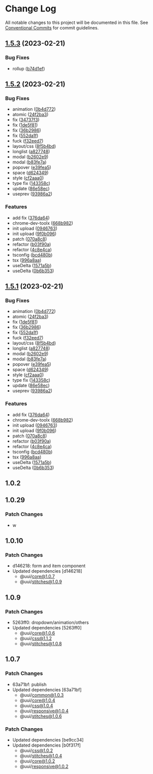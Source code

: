 # Change Log

All notable changes to this project will be documented in this file. See [Conventional Commits](https://conventionalcommits.org) for commit guidelines.

## [1.5.3](https://github.com/che3vinci/c3/compare/@uui/layout@1.5.2...@uui/layout@1.5.3) (2023-02-21)

### Bug Fixes

- rollup ([b74d1ef](https://github.com/che3vinci/c3/commit/b74d1efdfaddabae28271179738a9d7ab969e43e))

## [1.5.2](https://github.com/che3vinci/c3/compare/@uui/layout@1.1.36...@uui/layout@1.5.2) (2023-02-21)

### Bug Fixes

- animation ([0b4d772](https://github.com/che3vinci/c3/commit/0b4d772399ce7458029ad23f12320881a5e40b28))
- atomic ([24f2ba3](https://github.com/che3vinci/c3/commit/24f2ba35d4f60a64f7572de17a4fd84e7241fd59))
- fix ([34737f3](https://github.com/che3vinci/c3/commit/34737f330916628427f1010ab5ece49d4dd35af9))
- fix ([1de5f81](https://github.com/che3vinci/c3/commit/1de5f81ab97fe4e23912538938f33c20fa3d4823))
- fix ([36b2986](https://github.com/che3vinci/c3/commit/36b29865b9ff6f763a5fa7aba6f3a1e5a40018c5))
- fix ([552da1f](https://github.com/che3vinci/c3/commit/552da1f1b9f03dee6cc790e2debc35f83aae655c))
- fuck ([f32eed7](https://github.com/che3vinci/c3/commit/f32eed74677c0e1c4e1bc5656cbeef6492c3cce4))
- layout/css ([8f5b4bd](https://github.com/che3vinci/c3/commit/8f5b4bd1b12dc28e42b0a9aeaadbfee95a184908))
- longlist ([a827748](https://github.com/che3vinci/c3/commit/a827748254682940ed5e70271e151a96afd79dba))
- modal ([b2602e9](https://github.com/che3vinci/c3/commit/b2602e9c502c1335cace39ce7a192ba10622d138))
- modal ([b83fe7a](https://github.com/che3vinci/c3/commit/b83fe7a82c60f4880f9d999c7c826553d486e81c))
- popover ([e39fea5](https://github.com/che3vinci/c3/commit/e39fea5894baa57a79f757dad40d99cff2bb086c))
- space ([d624349](https://github.com/che3vinci/c3/commit/d624349cb0bcb06ac525b3d39284eeec15196a74))
- style ([cf2aaa0](https://github.com/che3vinci/c3/commit/cf2aaa0366dc59fc05a2f4f5232e546b532912c4))
- type fix ([143358c](https://github.com/che3vinci/c3/commit/143358c6ed00506df945857b3f0cf8bf0577f98d))
- update ([86e58ec](https://github.com/che3vinci/c3/commit/86e58eca9a12ffa567f6ec8b917ccb51667e858b))
- useprev ([93986a2](https://github.com/che3vinci/c3/commit/93986a2f1c68a904a1d7280ba33e76aed2ae77f1))

### Features

- add fix ([376da64](https://github.com/che3vinci/c3/commit/376da6494fe5412d3ab2c76eac2904beb6da78f1))
- chrome-dev-toolx ([668b982](https://github.com/che3vinci/c3/commit/668b982a0bdb5b2d5c6d6e230503d5a722e294d6))
- init upload ([0946763](https://github.com/che3vinci/c3/commit/0946763536cbfa0b7b32591022236454a0d8c0f9))
- init upload ([9f0b096](https://github.com/che3vinci/c3/commit/9f0b096f344f83be632e95c0038d472584a1b5e0))
- patch ([070a8c8](https://github.com/che3vinci/c3/commit/070a8c8bb6b7b2393d01617eb78ee1a1a60fd3a8))
- refactor ([b03f90a](https://github.com/che3vinci/c3/commit/b03f90a58b9b48b10aa7a738806ef07e7034f9aa))
- refactor ([4c8e4ca](https://github.com/che3vinci/c3/commit/4c8e4ca769bbb6fa98d0cc3fddf48d680c878c8e))
- tsconfig ([bcd480b](https://github.com/che3vinci/c3/commit/bcd480b6e6bcdb2251a7b9756d9811e14c8a863e))
- tsx ([996a8aa](https://github.com/che3vinci/c3/commit/996a8aa35cc9495647fe3b618c0c606cdd542a55))
- useDelta ([1571a5b](https://github.com/che3vinci/c3/commit/1571a5b71a9c22f992ed5e98e1697a9113a928c5))
- useDelta ([0b6b353](https://github.com/che3vinci/c3/commit/0b6b353a05c112be2e38040c0796dabd35ba5bcd))

## [1.5.1](https://github.com/che3vinci/c3/compare/@uui/layout@1.1.36...@uui/layout@1.5.1) (2023-02-21)

### Bug Fixes

- animation ([0b4d772](https://github.com/che3vinci/c3/commit/0b4d772399ce7458029ad23f12320881a5e40b28))
- atomic ([24f2ba3](https://github.com/che3vinci/c3/commit/24f2ba35d4f60a64f7572de17a4fd84e7241fd59))
- fix ([1de5f81](https://github.com/che3vinci/c3/commit/1de5f81ab97fe4e23912538938f33c20fa3d4823))
- fix ([36b2986](https://github.com/che3vinci/c3/commit/36b29865b9ff6f763a5fa7aba6f3a1e5a40018c5))
- fix ([552da1f](https://github.com/che3vinci/c3/commit/552da1f1b9f03dee6cc790e2debc35f83aae655c))
- fuck ([f32eed7](https://github.com/che3vinci/c3/commit/f32eed74677c0e1c4e1bc5656cbeef6492c3cce4))
- layout/css ([8f5b4bd](https://github.com/che3vinci/c3/commit/8f5b4bd1b12dc28e42b0a9aeaadbfee95a184908))
- longlist ([a827748](https://github.com/che3vinci/c3/commit/a827748254682940ed5e70271e151a96afd79dba))
- modal ([b2602e9](https://github.com/che3vinci/c3/commit/b2602e9c502c1335cace39ce7a192ba10622d138))
- modal ([b83fe7a](https://github.com/che3vinci/c3/commit/b83fe7a82c60f4880f9d999c7c826553d486e81c))
- popover ([e39fea5](https://github.com/che3vinci/c3/commit/e39fea5894baa57a79f757dad40d99cff2bb086c))
- space ([d624349](https://github.com/che3vinci/c3/commit/d624349cb0bcb06ac525b3d39284eeec15196a74))
- style ([cf2aaa0](https://github.com/che3vinci/c3/commit/cf2aaa0366dc59fc05a2f4f5232e546b532912c4))
- type fix ([143358c](https://github.com/che3vinci/c3/commit/143358c6ed00506df945857b3f0cf8bf0577f98d))
- update ([86e58ec](https://github.com/che3vinci/c3/commit/86e58eca9a12ffa567f6ec8b917ccb51667e858b))
- useprev ([93986a2](https://github.com/che3vinci/c3/commit/93986a2f1c68a904a1d7280ba33e76aed2ae77f1))

### Features

- add fix ([376da64](https://github.com/che3vinci/c3/commit/376da6494fe5412d3ab2c76eac2904beb6da78f1))
- chrome-dev-toolx ([668b982](https://github.com/che3vinci/c3/commit/668b982a0bdb5b2d5c6d6e230503d5a722e294d6))
- init upload ([0946763](https://github.com/che3vinci/c3/commit/0946763536cbfa0b7b32591022236454a0d8c0f9))
- init upload ([9f0b096](https://github.com/che3vinci/c3/commit/9f0b096f344f83be632e95c0038d472584a1b5e0))
- patch ([070a8c8](https://github.com/che3vinci/c3/commit/070a8c8bb6b7b2393d01617eb78ee1a1a60fd3a8))
- refactor ([b03f90a](https://github.com/che3vinci/c3/commit/b03f90a58b9b48b10aa7a738806ef07e7034f9aa))
- refactor ([4c8e4ca](https://github.com/che3vinci/c3/commit/4c8e4ca769bbb6fa98d0cc3fddf48d680c878c8e))
- tsconfig ([bcd480b](https://github.com/che3vinci/c3/commit/bcd480b6e6bcdb2251a7b9756d9811e14c8a863e))
- tsx ([996a8aa](https://github.com/che3vinci/c3/commit/996a8aa35cc9495647fe3b618c0c606cdd542a55))
- useDelta ([1571a5b](https://github.com/che3vinci/c3/commit/1571a5b71a9c22f992ed5e98e1697a9113a928c5))
- useDelta ([0b6b353](https://github.com/che3vinci/c3/commit/0b6b353a05c112be2e38040c0796dabd35ba5bcd))

## 1.0.2

## 1.0.29

### Patch Changes

- w

## 1.0.10

### Patch Changes

- d146218: form and item component
- Updated dependencies [d146218]
  - @uui/core@1.0.7
  - @uui/stitches@1.0.9

## 1.0.9

### Patch Changes

- 5263ff0: dropdown/animation/others
- Updated dependencies [5263ff0]
  - @uui/core@1.0.6
  - @uui/css@1.1.2
  - @uui/stitches@1.0.8

## 1.0.7

### Patch Changes

- 63a71bf: publish
- Updated dependencies [63a71bf]
  - @uui/common@1.0.3
  - @uui/core@1.0.4
  - @uui/css@1.0.4
  - @uui/responsive@1.0.4
  - @uui/stitches@1.0.6

### Patch Changes

- Updated dependencies [be9cc34]
- Updated dependencies [b0f317f]
  - @uui/css@1.0.2
  - @uui/stitches@1.0.4
  - @uui/core@1.0.2
  - @uui/responsive@1.0.2
